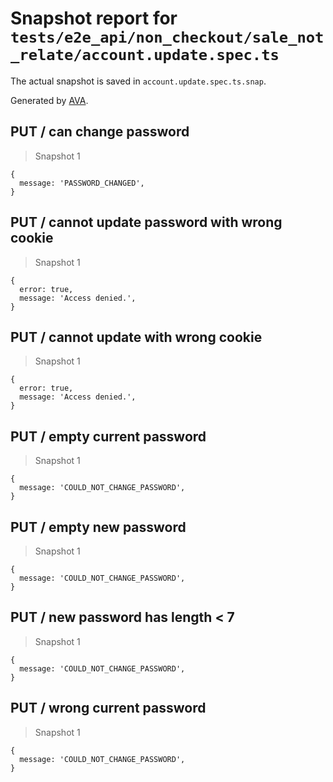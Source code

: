 # Snapshot report for `tests/e2e_api/non_checkout/sale_not_relate/account.update.spec.ts`

The actual snapshot is saved in `account.update.spec.ts.snap`.

Generated by [AVA](https://ava.li).

## PUT / can change password

> Snapshot 1

    {
      message: 'PASSWORD_CHANGED',
    }

## PUT / cannot update password with wrong cookie

> Snapshot 1

    {
      error: true,
      message: 'Access denied.',
    }

## PUT / cannot update with wrong cookie

> Snapshot 1

    {
      error: true,
      message: 'Access denied.',
    }

## PUT / empty current password

> Snapshot 1

    {
      message: 'COULD_NOT_CHANGE_PASSWORD',
    }

## PUT / empty new password

> Snapshot 1

    {
      message: 'COULD_NOT_CHANGE_PASSWORD',
    }

## PUT / new password has length < 7

> Snapshot 1

    {
      message: 'COULD_NOT_CHANGE_PASSWORD',
    }

## PUT / wrong current password

> Snapshot 1

    {
      message: 'COULD_NOT_CHANGE_PASSWORD',
    }

